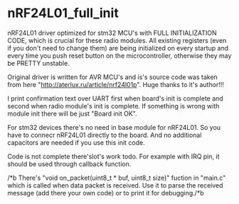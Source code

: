 # nRF24L01_full_init
nRF24L01 driver optimized for stm32 MCU's with FULL INITIALIZATION CODE, which is crucial for these radio modules. 
All existing registers (even if you don't need to change them) are being initialized on every startup and every time you push reset button on the microcontroller, otherwise they may be PRETTY unstable.

Original driver is written for AVR MCU's and is's source code was taken from here "http://aterlux.ru/article/nrf24l01p". Huge thanks to it's author!!!

I print confirmation text over UART first when board's init is complete and second when radio module's init is complete. If something is wrong with module init there will be just "Board init OK".

For stm32 devices there's no need in base module for nRF24L01. So you have to connecr nRF24L01 directly to the board. 
And no additional capacitors are needed if you use this init code.

Code is not complete there'slot's  work todo. For example with IRQ pin, it should be used through callback function.





/*b There's "void on_packet(uint8_t * buf, uint8_t size)" fuction in "main.c" which is called when data packet is received. Use it to parse the received message (add there your own code) or to print it for debugging./*b
